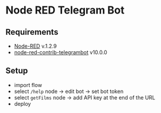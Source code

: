 # Node RED Telegram Bot

## Requirements

- [Node-RED](https://nodered.org/) v.1.2.9
- [node-red-contrib-telegrambot](https://flows.nodered.org/node/node-red-contrib-telegrambot) v10.0.0


## Setup

- import flow
- select `/help` node -> edit bot -> set bot token
- select `getFilms` node -> add API key at the end of the URL
- deploy
